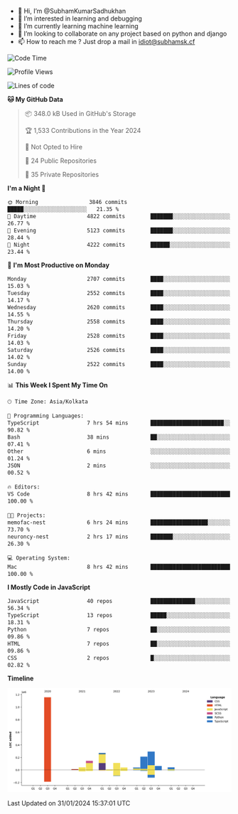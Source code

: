 - 👋 Hi, I’m @SubhamKumarSadhukhan
- 👀 I’m interested in learning and debugging
- 🌱 I’m currently learning machine learning
- 💞️ I’m looking to collaborate on any project based on python and django
- 📫 How to reach me ?
      Just drop a mail in idiot@subhamsk.cf

<!---
SubhamKumarSadhukhan/SubhamKumarSadhukhan is a ✨ special ✨ repository because its `README.md` (this file) appears on your GitHub profile.
You can click the Preview link to take a look at your changes.
--->


<!--START_SECTION:waka-->
![Code Time](http://img.shields.io/badge/Code%20Time-1%2C920%20hrs%2044%20mins-blue)

![Profile Views](http://img.shields.io/badge/Profile%20Views-0-blue)

![Lines of code](https://img.shields.io/badge/From%20Hello%20World%20I%27ve%20Written-2.4%20million%20lines%20of%20code-blue)

**🐱 My GitHub Data** 

> 📦 348.0 kB Used in GitHub's Storage 
 > 
> 🏆 1,533 Contributions in the Year 2024
 > 
> 🚫 Not Opted to Hire
 > 
> 📜 24 Public Repositories 
 > 
> 🔑 35 Private Repositories 
 > 
**I'm a Night 🦉** 

```text
🌞 Morning                3846 commits        █████░░░░░░░░░░░░░░░░░░░░   21.35 % 
🌆 Daytime                4822 commits        ███████░░░░░░░░░░░░░░░░░░   26.77 % 
🌃 Evening                5123 commits        ███████░░░░░░░░░░░░░░░░░░   28.44 % 
🌙 Night                  4222 commits        ██████░░░░░░░░░░░░░░░░░░░   23.44 % 
```
📅 **I'm Most Productive on Monday** 

```text
Monday                   2707 commits        ████░░░░░░░░░░░░░░░░░░░░░   15.03 % 
Tuesday                  2552 commits        ████░░░░░░░░░░░░░░░░░░░░░   14.17 % 
Wednesday                2620 commits        ████░░░░░░░░░░░░░░░░░░░░░   14.55 % 
Thursday                 2558 commits        ████░░░░░░░░░░░░░░░░░░░░░   14.20 % 
Friday                   2528 commits        ████░░░░░░░░░░░░░░░░░░░░░   14.03 % 
Saturday                 2526 commits        ████░░░░░░░░░░░░░░░░░░░░░   14.02 % 
Sunday                   2522 commits        ████░░░░░░░░░░░░░░░░░░░░░   14.00 % 
```


📊 **This Week I Spent My Time On** 

```text
🕑︎ Time Zone: Asia/Kolkata

💬 Programming Languages: 
TypeScript               7 hrs 54 mins       ███████████████████████░░   90.82 % 
Bash                     38 mins             ██░░░░░░░░░░░░░░░░░░░░░░░   07.41 % 
Other                    6 mins              ░░░░░░░░░░░░░░░░░░░░░░░░░   01.24 % 
JSON                     2 mins              ░░░░░░░░░░░░░░░░░░░░░░░░░   00.52 % 

🔥 Editors: 
VS Code                  8 hrs 42 mins       █████████████████████████   100.00 % 

🐱‍💻 Projects: 
memofac-nest             6 hrs 24 mins       ██████████████████░░░░░░░   73.70 % 
neuroncy-nest            2 hrs 17 mins       ███████░░░░░░░░░░░░░░░░░░   26.30 % 

💻 Operating System: 
Mac                      8 hrs 42 mins       █████████████████████████   100.00 % 
```

**I Mostly Code in JavaScript** 

```text
JavaScript               40 repos            ██████████████░░░░░░░░░░░   56.34 % 
TypeScript               13 repos            █████░░░░░░░░░░░░░░░░░░░░   18.31 % 
Python                   7 repos             ██░░░░░░░░░░░░░░░░░░░░░░░   09.86 % 
HTML                     7 repos             ██░░░░░░░░░░░░░░░░░░░░░░░   09.86 % 
CSS                      2 repos             █░░░░░░░░░░░░░░░░░░░░░░░░   02.82 % 
```



**Timeline**

![Lines of Code chart](https://raw.githubusercontent.com/SubhamKumarSadhukhan/SubhamKumarSadhukhan/main/assets/bar_graph.png)


 Last Updated on 31/01/2024 15:37:01 UTC
<!--END_SECTION:waka-->
